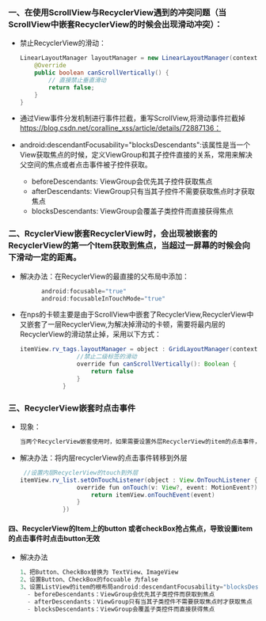 ### 一、在使用ScrollView与RecyclerView遇到的冲突问题（当ScrollView中嵌套RecyclerView的时候会出现滑动冲突）：

- 禁止RecyclerView的滑动：

  ```java
  LinearLayoutManager layoutManager = new LinearLayoutManager(context) {
      @Override
      public boolean canScrollVertically() {
          // 直接禁止垂直滑动
          return false;
      }
  }
  ```

  

- 通过View事件分发机制进行事件拦截，重写ScrollView,将滑动事件拦截掉 https://blog.csdn.net/coralline_xss/article/details/72887136：

- android:descendantFocusability="blocksDescendants":该属性是当一个View获取焦点的时候，定义ViewGroup和其子控件直接的关系，常用来解决父空间的焦点或者点击事件被子控件获取。

  - beforeDescendants: ViewGroup会优先其子控件获取焦点
  - afterDescendants: ViewGroup只有当其子控件不需要获取焦点时才获取焦点
  - blocksDescendants: ViewGroup会覆盖子类控件而直接获得焦点

  

### 二、RcyclerView嵌套RecyclerView时，会出现被嵌套的RecyclerView的第一个Item获取到焦点，当超过一屏幕的时候会向下滑动一定的距离。

- 解决办法：在RecyclerView的最直接的父布局中添加：

  ```java
        android:focusable="true"
        android:focusableInTouchMode="true"
  ```

- 在nps的卡顿主要是由于ScrollView中嵌套了RecyclerView,RecyclerView中又嵌套了一层RecyclerView,为解决掉滑动的卡顿，需要将最内层的RecyclerView的滑动禁止掉，采用以下方式：

  ```java
  itemView.rv_tags.layoutManager = object : GridLayoutManager(context,2){
                  //禁止二级标签的滑动
                  override fun canScrollVertically(): Boolean {
                      return false
                  }
              }
  ```

  

### 三、RecyclerView嵌套时点击事件

- 现象：

  ```java
  当两个RecyclerView嵌套使用时，如果需要设置外层RecyclerView的item的点击事件，由于内层recyclerView在外层item之上，所以点击内层的recyclerView无法响应点击事件。只有点击内层recyclerView外，外层recyclerView的item内区域才能响应点击事件
  ```

- 解决办法：将内层recyclerView的点击事件转移到外层

  ```java
   //设置内层RecyclerView的touch到外层
  itemView.rv_list.setOnTouchListener(object : View.OnTouchListener {
                  override fun onTouch(v: View?, event: MotionEvent?): Boolean {
                      return itemView.onTouchEvent(event)
                  }
              })
  ```

#### 四、RecyclerView的Item上的button 或者checkBox抢占焦点，导致设置item的点击事件时点击button无效

- 解决办法

  ```java
  1、把Button、CheckBox替换为 TextView、ImageView
  2、设置Button、CheckBox的focuable 为false
  3、设置ListView的item的根布局android:descendantFocusability="blocksDescendants"，一般推荐第三种，意思是ListView的item下边所有的子控件都不能获取焦点,再设置itemview中可点击控件的clickable属性为false如下：android:clickable="false"
    - beforeDescendants：ViewGroup会优先其子类控件而获取到焦点
    - afterDescendants：ViewGroup只有当其子类控件不需要获取焦点时才获取焦点
    - blocksDescendants：ViewGroup会覆盖子类控件而直接获得焦点
  
  ```

  

